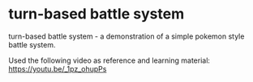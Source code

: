 # turn-based battle system

turn-based battle system - a demonstration of a simple pokemon style battle system.

Used the following video as reference and learning material: https://youtu.be/_1pz_ohupPs